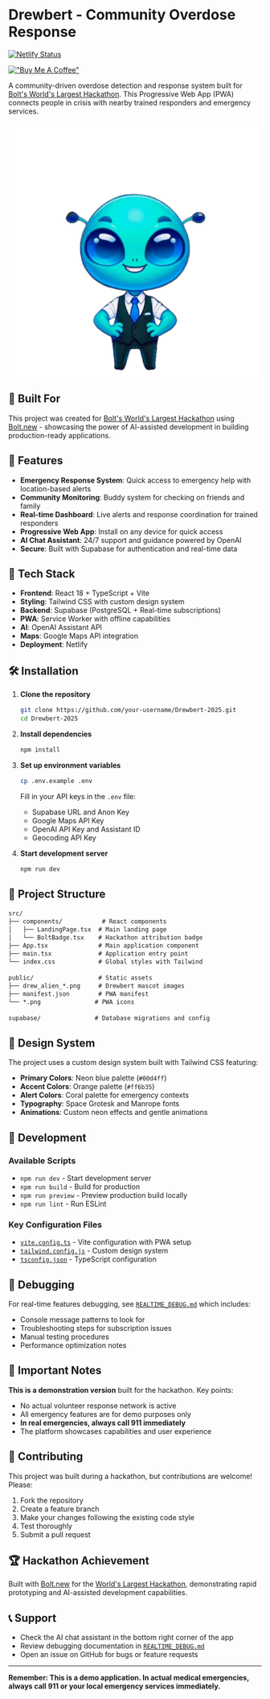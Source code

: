 # Drewbert - Community Overdose Response

[![Netlify Status](https://api.netlify.com/api/v1/badges/b48e1c8e-7556-4100-b82c-d07e5ddc5b0a/deploy-status)](https://app.netlify.com/projects/effervescent-sunshine-219a54/deploys)

[!["Buy Me A Coffee"](https://www.buymeacoffee.com/assets/img/custom_images/orange_img.png)](https://buymeacoffee.com/drewbertapp)

A community-driven overdose detection and response system built for [Bolt's World's Largest Hackathon](https://worldslargesthackathon.devpost.com). This Progressive Web App (PWA) connects people in crisis with nearby trained responders and emergency services.

![Drewbert Mascot](public/drew_alien_transparent.png)

## 🎯 Built For

This project was created for [Bolt's World's Largest Hackathon](https://worldslargesthackathon.devpost.com) using [Bolt.new](https://bolt.new) - showcasing the power of AI-assisted development in building production-ready applications.

## 🌟 Features

- **Emergency Response System**: Quick access to emergency help with location-based alerts
- **Community Monitoring**: Buddy system for checking on friends and family
- **Real-time Dashboard**: Live alerts and response coordination for trained responders
- **Progressive Web App**: Install on any device for quick access
- **AI Chat Assistant**: 24/7 support and guidance powered by OpenAI
- **Secure**: Built with Supabase for authentication and real-time data

## 🚀 Tech Stack

- **Frontend**: React 18 + TypeScript + Vite
- **Styling**: Tailwind CSS with custom design system
- **Backend**: Supabase (PostgreSQL + Real-time subscriptions)
- **PWA**: Service Worker with offline capabilities
- **AI**: OpenAI Assistant API
- **Maps**: Google Maps API integration
- **Deployment**: Netlify

## 🛠️ Installation

1. **Clone the repository**
   ```bash
   git clone https://github.com/your-username/Drewbert-2025.git
   cd Drewbert-2025
   ```

2. **Install dependencies**
   ```bash
   npm install
   ```

3. **Set up environment variables**
   ```bash
   cp .env.example .env
   ```
   
   Fill in your API keys in the `.env` file:
   - Supabase URL and Anon Key
   - Google Maps API Key
   - OpenAI API Key and Assistant ID
   - Geocoding API Key

4. **Start development server**
   ```bash
   npm run dev
   ```

## 📁 Project Structure

```
src/
├── components/           # React components
│   ├── LandingPage.tsx  # Main landing page
│   └── BoltBadge.tsx    # Hackathon attribution badge
├── App.tsx              # Main application component
├── main.tsx             # Application entry point
└── index.css            # Global styles with Tailwind

public/                  # Static assets
├── drew_alien_*.png     # Drewbert mascot images
├── manifest.json        # PWA manifest
└── *.png               # PWA icons

supabase/               # Database migrations and config
```

## 🎨 Design System

The project uses a custom design system built with Tailwind CSS featuring:

- **Primary Colors**: Neon blue palette (`#00d4ff`)
- **Accent Colors**: Orange palette (`#ff6b35`)
- **Alert Colors**: Coral palette for emergency contexts
- **Typography**: Space Grotesk and Manrope fonts
- **Animations**: Custom neon effects and gentle animations

## 🔧 Development

### Available Scripts

- `npm run dev` - Start development server
- `npm run build` - Build for production
- `npm run preview` - Preview production build locally
- `npm run lint` - Run ESLint

### Key Configuration Files

- [`vite.config.ts`](vite.config.ts) - Vite configuration with PWA setup
- [`tailwind.config.js`](tailwind.config.js) - Custom design system
- [`tsconfig.json`](tsconfig.json) - TypeScript configuration

## 🐛 Debugging

For real-time features debugging, see [`REALTIME_DEBUG.md`](REALTIME_DEBUG.md) which includes:
- Console message patterns to look for
- Troubleshooting steps for subscription issues
- Manual testing procedures
- Performance optimization notes

## 🚨 Important Notes

**This is a demonstration version** built for the hackathon. Key points:

- No actual volunteer response network is active
- All emergency features are for demo purposes only
- **In real emergencies, always call 911 immediately**
- The platform showcases capabilities and user experience

## 🤝 Contributing

This project was built during a hackathon, but contributions are welcome! Please:

1. Fork the repository
2. Create a feature branch
3. Make your changes following the existing code style
4. Test thoroughly
5. Submit a pull request

## 🏆 Hackathon Achievement

Built with [Bolt.new](https://bolt.new) for the [World's Largest Hackathon](https://worldslargesthackathon.devpost.com), demonstrating rapid prototyping and AI-assisted development capabilities.

## 📞 Support

- Check the AI chat assistant in the bottom right corner of the app
- Review debugging documentation in [`REALTIME_DEBUG.md`](REALTIME_DEBUG.md)
- Open an issue on GitHub for bugs or feature requests

---

**Remember: This is a demo application. In actual medical emergencies, always call 911 or your local emergency services immediately.**
